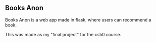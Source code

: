 ## Books Anon

Books Anon is a web app made in flask, where users can recommend a book. 

This was made as my "final project" for the cs50 course.
